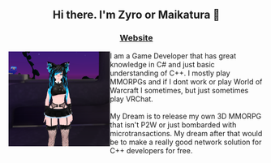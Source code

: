 <div align="center">
	<h2>Hi there. I'm Zyro or Maikatura 👋</h2>
	<h3><a href="https://maikatura.com">Website</a></h3>
</div>



<img align="left" width="200px" src="images/VRCAvatar.png" />
I am a Game Developer that has great knowledge in C# and just basic understanding of C++.
I mostly play MMORPGs and if I dont work or play World of Warcraft I sometimes, but just sometimes play VRChat.
<br><br>
My Dream is to release my own 3D MMORPG that isn't P2W or just bombarded with microtransactions.
My dream after that would be to make a really good network solution for C++ developers for free.